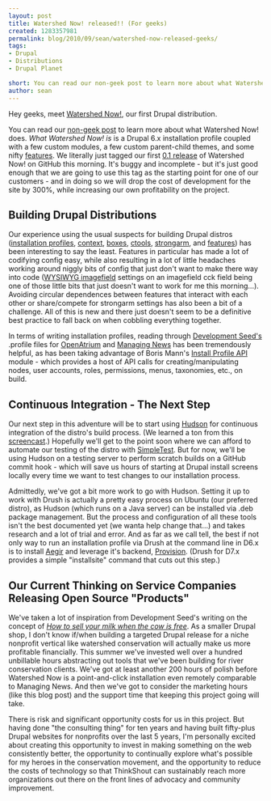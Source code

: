 ```yaml
---
layout: post
title: Watershed Now! released!! (For geeks)
created: 1283357981
permalink: blog/2010/09/sean/watershed-now-released-geeks/
tags:
- Drupal
- Distributions
- Drupal Planet

short: You can read our non-geek post to learn more about what Watershed Now! does. What Watershed Now! is is a Drupal 6.x installation profile coupled with a few custom modules, a few custom parent-child themes, and some nifty features. We literally just tagged our first 0.1 release of Watershed Now! on GitHub this morning. It's buggy and incomplete - but it's just good enough that we are going to use this tag as the starting point for one of our customers - and in doing so we will drop the cost of development for the site by 300%, while increasing our own profitability on the project.
author: sean
---
```


Hey geeks, meet <a href="http://drupal.org/project/watershednow" target="_blank">Watershed Now!</a>, our first Drupal distribution.

You can read our <a href="http://thinkshout.com/blog/2010/09/sean/watershed-now-released-non-geeks">non-geek post</a> to learn more about what Watershed Now! does. <em>What Watershed Now! is</em> is a Drupal 6.x installation profile coupled with a few custom modules, a few custom parent-child themes, and some nifty <a href="http://drupal.org/project/features" target="_blank">features</a>. We literally just tagged our first <a href="http://github.com/thinkshout/watershednow/tree/v0.1" target="_blank">0.1 release</a> of Watershed Now! on GitHub this morning. It's buggy and incomplete - but it's just good enough that we are going to use this tag as the starting point for one of our customers - and in doing so we will drop the cost of development for the site by 300%, while increasing our own profitability on the project.

<h2>Building Drupal Distributions</h2>

Our experience using the usual suspects for building Drupal distros (<a href="http://drupal.org/node/159730" target="_blank">installation profiles</a>, <a href="http://drupal.org/project/context" target="_blank">context</a>, <a href="http://drupal.org/project/boxes" target="_blank">boxes</a>, <a href="http://drupal.org/project/ctools" target="_blank">ctools</a>, <a href="http://drupal.org/project/strongarm" target="_blank">strongarm</a>, and <a href="http://drupal.org/project/features" target="_blank">features</a>) has been interesting to say the least. Features in particular has made a lot of codifying config easy, while also resulting in a lot of little headaches working around niggly bits of config that just don't want to make there way into code (<a href="http://drupal.org/project/wysiwyg_imagefield" target="_blank">WYSIWYG imagefield</a> settings on an imagefield cck field being one of those little bits that just doesn't want to work for me this morning...). Avoiding circular dependences between features that interact with each other or share/compete for strongarm settings has also been a bit of a challenge. All of this is new and there just doesn't seem to be a definitive best practice to fall back on when cobbling everything together.

In terms of writing installation profiles, reading through <a href="http://developmentseed.org" target="_blank">Development Seed's</a> .profile files for <a href="http://github.com/developmentseed/openatrium_dev/blob/master/openatrium.profile" target="_blank">OpenAtrium</a> and <a href="http://managingnews.com/download" target="_blank">Managing News</a> has been tremendously helpful, as has been taking advantage of Boris Mann's <a href="http://drupal.org/project/install_profile_api" target="_blank">Install Profile API</a> module - which provides a host of API calls for creating/manipulating nodes, user accounts, roles, permissions, menus, taxonomies, etc., on build.

<h2>Continuous Integration - The Next Step</h2>

Our next step in this adventure will be to start using <a href="http://hudson-ci.org/" target="_blank">Hudson</a> for continuous integration of the distro's build process. (We learned a ton from this <a href="http://www.slideshare.net/smerrill/continuous-integration-and-drupal" target="_blank">screencast</a>.) Hopefully we'll get to the point soon where we can afford to automate our testing of the distro with <a href="http://drupal.org/project/simpletest" target="_blank">SimpleTest</a>. But for now, we'll be using Hudson on a testing server to perform scratch builds on a GitHub commit hook - which will save us hours of starting at Drupal install screens locally every time we want to test changes to our installation process.

Admittedly, we've got a bit more work to go with Hudson. Setting it up to work with Drush is actually a pretty easy process on Ubuntu (our preferred distro), as Hudson (which runs on a Java server) can be installed via .deb package management. But the process and configuration of all these tools isn't the best documented yet (we wanta help change that...) and takes research and a lot of trial and error. And as far as we call tell, the best if not only way to run an installation profile via Drush at the command line in D6.x is to install <a href="http://groups.drupal.org/hostmaster2" target="_blank">Aegir</a> and leverage it's backend, <a href="http://drupal.org/project/provision" target="_blank">Provision</a>. (Drush for D7.x provides a simple "installsite" command that cuts out this step.)

<h2>Our Current Thinking on Service Companies Releasing Open Source "Products"</h2>

We've taken a lot of inspiration from Development Seed's writing on the concept of <em><a href="http://developmentseed.org/blog/2010/mar/12/sxsw-selling-your-milk-when-cow-free" target="_blank">How to sell your milk when the cow is free</a></em>. As a smaller Drupal shop, I don't know if/when building a targeted Drupal release for a niche nonprofit vertical like watershed conservation will actually make us more profitable financially. This summer we've invested well over a hundred unbillable hours abstracting out tools that we've been building for river conservation clients. We've got at least another 200 hours of polish before Watershed Now is a point-and-click installation even remotely comparable to Managing News. And then we've got to consider the marketing hours (like this blog post) and the support time that keeping this project going will take.

There is risk and significant opportunity costs for us in this project. But having done "the consulting thing" for ten years and having built fifty-plus Drupal websites for nonprofits over the last 5 years, I'm personally excited about creating this opportunity to invest in making something on the web consistently better, the opportunity to continually explore what's possible for my heroes in the conservation movement, and the opportunity to reduce the costs of technology so that ThinkShout can sustainably reach more organizations out there on the front lines of advocacy and community improvement.
